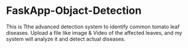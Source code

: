 # FaskApp-Objact-Detection

This is Tthe advanced detection system to identify common tomato leaf diseases. Upload a file like image & Video of the affected leaves, and my system will analyze it and detect actual diseases.
